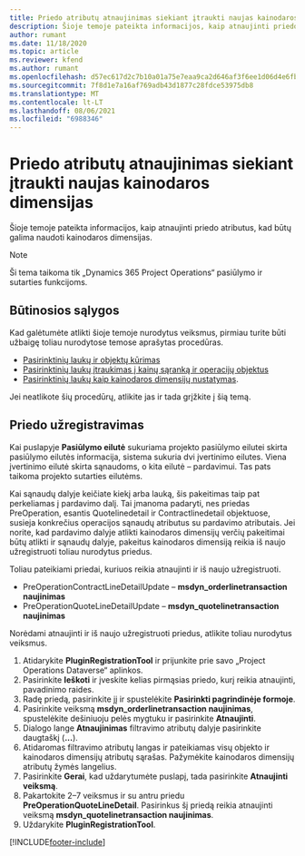 ```yaml
---
title: Priedo atributų atnaujinimas siekiant įtraukti naujas kainodaros dimensijas
description: Šioje temoje pateikta informacijos, kaip atnaujinti priedo atributus, kad būtų galima naudoti kainodaros dimensijas.
author: rumant
ms.date: 11/18/2020
ms.topic: article
ms.reviewer: kfend
ms.author: rumant
ms.openlocfilehash: d57ec617d2c7b10a01a75e7eaa9ca2d646af3f6ee1d06d4e6fb228fc0533da27
ms.sourcegitcommit: 7f8d1e7a16af769adb43d1877c28fdce53975db8
ms.translationtype: MT
ms.contentlocale: lt-LT
ms.lasthandoff: 08/06/2021
ms.locfileid: "6988346"
---
```

# <a name="update-plug-in-attributes-with-new-pricing-dimensions"></a>Priedo atributų atnaujinimas siekiant įtraukti naujas kainodaros dimensijas

Šioje temoje pateikta informacijos, kaip atnaujinti priedo atributus, kad būtų galima naudoti kainodaros dimensijas.

> [!NOTE]
> Ši tema taikoma tik „Dynamics 365 Project Operations“ pasiūlymo ir sutarties funkcijoms.

## <a name="prerequisites"></a>Būtinosios sąlygos
Kad galėtumėte atlikti šioje temoje nurodytus veiksmus, pirmiau turite būti užbaigę toliau nurodytose temose aprašytas procedūras.

  - [Pasirinktinių laukų ir objektų kūrimas](create-custom-fields-entities-pricing-dimensions.md) 
  - [Pasirinktinių laukų įtraukimas į kainų sąranką ir operacijų objektus ](add-custom-fields-price-setup-transactional-entities.md)
  - [Pasirinktinių laukų kaip kainodaros dimensijų nustatymas](set-up-custom-fields-pricing-dimensions.md). 
  
Jei neatlikote šių procedūrų, atlikite jas ir tada grįžkite į šią temą.

## <a name="register-a-plug-in"></a>Priedo užregistravimas
Kai puslapyje **Pasiūlymo eilutė** sukuriama projekto pasiūlymo eilutei skirta pasiūlymo eilutės informacija, sistema sukuria dvi įvertinimo eilutes. Viena įvertinimo eilutė skirta sąnaudoms, o kita eilutė – pardavimui. Tas pats taikoma projekto sutarties eilutėms.

Kai sąnaudų dalyje keičiate kiekį arba lauką, šis pakeitimas taip pat perkeliamas į pardavimo dalį. Tai įmanoma padaryti, nes priedas PreOperation, esantis Quotelinedetail ir Contractlinedetail objektuose, susieja konkrečius operacijos sąnaudų atributus su pardavimo atributais. Jei norite, kad pardavimo dalyje atlikti kainodaros dimensijų verčių pakeitimai būtų atlikti ir sąnaudų dalyje, pakeitus kainodaros dimensiją reikia iš naujo užregistruoti toliau nurodytus priedus.

Toliau pateikiami priedai, kuriuos reikia atnaujinti ir iš naujo užregistruoti.

- PreOperationContractLineDetailUpdate – **msdyn_orderlinetransaction naujinimas**
- PreOperationQuoteLineDetailUpdate – **msdyn_quotelinetransaction naujinimas**

Norėdami atnaujinti ir iš naujo užregistruoti priedus, atlikite toliau nurodytus veiksmus.

1. Atidarykite **PluginRegistrationTool** ir prijunkite prie savo „Project Operations Dataverse“ aplinkos.
2. Pasirinkite **Ieškoti** ir įveskite kelias pirmąsias priedo, kurį reikia atnaujinti, pavadinimo raides.
3. Radę priedą, pasirinkite jį ir spustelėkite **Pasirinkti pagrindinėje formoje**.
4. Pasirinkite veiksmą **msdyn_orderlinetransaction naujinimas**, spustelėkite dešiniuoju pelės mygtuku ir pasirinkite **Atnaujinti**.
5. Dialogo lange **Atnaujinimas** filtravimo atributų dalyje pasirinkite daugtaškį (**...**).
6. Atidaromas filtravimo atributų langas ir pateikiamas visų objekto ir kainodaros dimensijų atributų sąrašas. Pažymėkite kainodaros dimensijų atributų žymės langelius.
7. Pasirinkite **Gerai**, kad uždarytumėte puslapį, tada pasirinkite **Atnaujinti veiksmą**.
8. Pakartokite 2–7 veiksmus ir su antru priedu **PreOperationQuoteLineDetail**. Pasirinkus šį priedą reikia atnaujinti veiksmą **msdyn_quotelinetransaction naujinimas**.
9. Uždarykite **PluginRegistrationTool**.


[!INCLUDE[footer-include](../includes/footer-banner.md)]